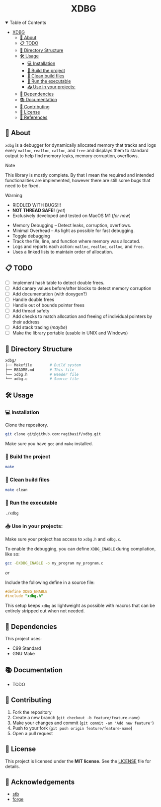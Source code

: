 <div align="center">

# XDBG

</div>

<details open="open">
<summary>Table of Contents</summary>

- [XDBG](#xdbg)
  - [🧠 About](#-about)
  - [📋 TODO](#-todo)
  - [📁 Directory Structure](#-directory-structure)
  - [🛠️ Usage](#️-usage)
    - [💻 Installation](#-installation)
    - [🔧 Build the project](#-build-the-project)
    - [🧹 Clean build files](#-clean-build-files)
    - [🏃 Run the executable](#-run-the-executable)
    - [📥 Use in your projects:](#-use-in-your-projects)
  - [📄 Dependencies](#-dependencies)
  - [📚 Documentation](#-documentation)
  - [🙌 Contributing](#-contributing)
  - [🪪 License](#-license)
  - [🙏 References](#-references)

</details>

## 🧠 About

`xdbg` is a debugger for dynamically allocated memory that tracks and logs every `malloc`, `realloc`, `calloc`, and `free` and displays them to standard output to help find memory leaks, memory corruption, overflows.

> [!note]
> This library is mostly complete. By that I mean the required and intended functionalities are implemented, however there are still some bugs that need to be fixed.

> [!warning]
>
> - RIDDLED WITH BUGS!!!
> - **NOT THREAD SAFE!** (_yet_)
> - Exclusively developed and tested on MacOS M1 (_for now_)

- Memory Debugging – Detect leaks, corruption, overflows.
- Minimal Overhead – As light as possible for fast debugging.
- Toggle debugging
- Track the file, line, and function where memory was allocated.
- Logs and reports each action: `malloc`, `realloc`, `calloc`, and `free`.
- Uses a linked lists to maintain order of allocation.

## 📋 TODO

- [ ] Implement hash table to detect double frees.
- [ ] Add canary values before/after blocks to detect memory corruption
- [ ] Add documentation (with doxygen?)
- [ ] Handle double frees
- [ ] Handle out of bounds pointer frees
- [ ] Add thread safety
- [ ] Add checks to match allocation and freeing of individual pointers by their address
- [ ] Add stack tracing (_maybe_)
- [ ] Make the library portable (usable in UNIX and Windows)

## 📁 Directory Structure

```bash
xdbg/
├── Makefile        # Build system
├── README.md       # This file
└── xdbg.h          # Header file
└── xdbg.c          # Source file
```

## 🛠️ Usage

### 💻 Installation

Clone the repository.

```bash
git clone git@github.com:ragibasif/xdbg.git
```

Make sure you have `gcc` and `make` installed.

### 🔧 Build the project

```bash
make
```

### 🧹 Clean build files

```bash
make clean
```

### 🏃 Run the executable

```bash
./xdbg
```

### 📥 Use in your projects:

Make sure your project has access to `xdbg.h` and `xdbg.c`.

To enable the debugging, you can define `XDBG_ENABLE` during compilation, like so:

```bash
gcc -DXDBG_ENABLE -o my_program my_program.c
```

_or_

Include the following define in a source file:

```c
#define XDBG_ENABLE
#include "xdbg.h"
```

This setup keeps `xdbg` as lightweight as possible with macros that can be entirely stripped out when not needed.

## 📄 Dependencies

This project uses:

- C99 Standard
- GNU Make

## 📚 Documentation

- TODO

## 🙌 Contributing

1. Fork the repository
2. Create a new branch (`git checkout -b feature/feature-name`)
3. Make your changes and commit (`git commit -am 'Add new feature'`)
4. Push to your fork (`git push origin feature/feature-name`)
5. Open a pull request

## 🪪 License

This project is licensed under the **MIT license**. See the [LICENSE](LICENSE) file for details.

## 🙏 Acknowledgements

- [stb](https://github.com/nothings/stb/blob/master/stb_leakcheck.h)
- [forge](https://github.com/quelsolaar/MergeSource/blob/main/forge.h)
